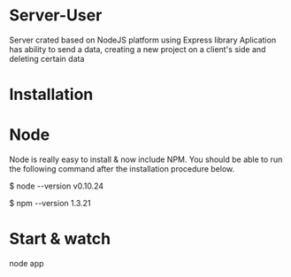 # Server-User

Server crated based on NodeJS platform using Express library
Aplication has ability to send a data, creating a new project on a client's side and deleting certain data


# Installation

# Node
Node is really easy to install & now include NPM. You should be able to run the following command after the installation procedure below.

$ node --version
v0.10.24

$ npm --version
1.3.21

# Start & watch

node app
